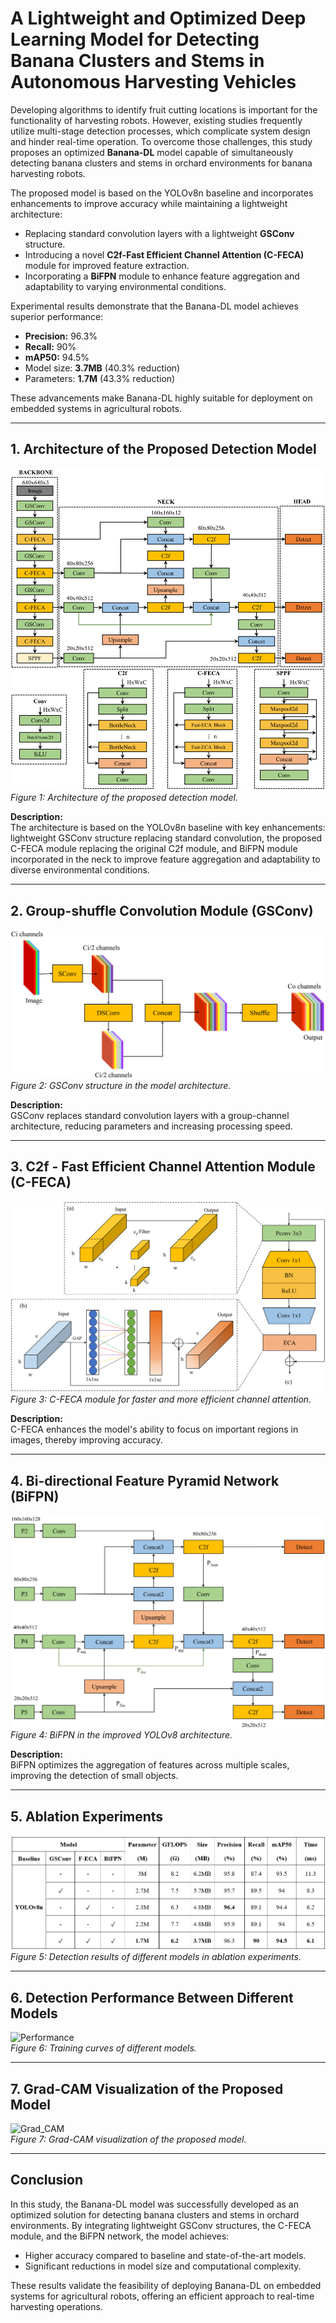 # A Lightweight and Optimized Deep Learning Model for Detecting Banana Clusters and Stems in Autonomous Harvesting Vehicles

Developing algorithms to identify fruit cutting locations is important for the functionality of harvesting robots. However, existing studies frequently utilize multi-stage detection processes, which complicate system design and hinder real-time operation. To overcome those challenges, this study proposes an optimized **Banana-DL** model capable of simultaneously detecting banana clusters and stems in orchard environments for banana harvesting robots. 

The proposed model is based on the YOLOv8n baseline and incorporates enhancements to improve accuracy while maintaining a lightweight architecture:
- Replacing standard convolution layers with a lightweight **GSConv** structure.
- Introducing a novel **C2f-Fast Efficient Channel Attention (C-FECA)** module for improved feature extraction.
- Incorporating a **BiFPN** module to enhance feature aggregation and adaptability to varying environmental conditions.

Experimental results demonstrate that the Banana-DL model achieves superior performance:
- **Precision:** 96.3%
- **Recall:** 90%
- **mAP50:** 94.5%
- Model size: **3.7MB** (40.3% reduction)
- Parameters: **1.7M** (43.3% reduction)

These advancements make Banana-DL highly suitable for deployment on embedded systems in agricultural robots.

---

## 1. Architecture of the Proposed Detection Model

![Banana_DL Architecture](cfg/overall_system.png)  
*Figure 1: Architecture of the proposed detection model.*

**Description:**  
The architecture is based on the YOLOv8n baseline with key enhancements: lightweight GSConv structure replacing standard convolution, the proposed C-FECA module replacing the original C2f module, and BiFPN module incorporated in the neck to improve feature aggregation and adaptability to diverse environmental conditions.

---

## 2. Group-shuffle Convolution Module (GSConv)

![GSConv](cfg/GSConv_Block.png)  
*Figure 2: GSConv structure in the model architecture.*

**Description:**  
GSConv replaces standard convolution layers with a group-channel architecture, reducing parameters and increasing processing speed.

---

## 3. C2f - Fast Efficient Channel Attention Module (C-FECA)

![C-FECA](cfg/C-FECA.png)  
*Figure 3: C-FECA module for faster and more efficient channel attention.*

**Description:**  
C-FECA enhances the model's ability to focus on important regions in images, thereby improving accuracy.

---

## 4. Bi-directional Feature Pyramid Network (BiFPN)

![BiFPN](cfg/BiFPN.png)  
*Figure 4: BiFPN in the improved YOLOv8 architecture.*

**Description:**  
BiFPN optimizes the aggregation of features across multiple scales, improving the detection of small objects.

---

## 5. Ablation Experiments

![Ablation experiments](cfg/ablation_experiment.png)  
*Figure 5: Detection results of different models in ablation experiments.*

---

## 6. Detection Performance Between Different Models

![Performance](cfg/different_model.png)  
*Figure 6: Training curves of different models.*

---

## 7. Grad-CAM Visualization of the Proposed Model

![Grad_CAM](cfg/grad_cluster_stem.png)  
*Figure 7: Grad-CAM visualization of the proposed model.*

---

## Conclusion

In this study, the Banana-DL model was successfully developed as an optimized solution for detecting banana clusters and stems in orchard environments. By integrating lightweight GSConv structures, the C-FECA module, and the BiFPN network, the model achieves:
- Higher accuracy compared to baseline and state-of-the-art models.
- Significant reductions in model size and computational complexity.

These results validate the feasibility of deploying Banana-DL on embedded systems for agricultural robots, offering an efficient approach to real-time harvesting operations.
